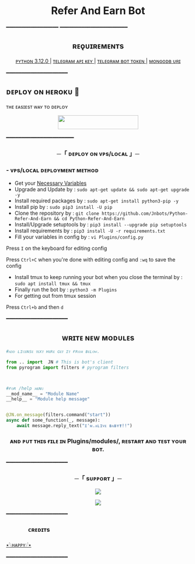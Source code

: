 <h1 align="center">Refer And Earn Bot</h1>




━━━━━━━━━━━━━━━━━
━━━━━━━━━━━━━━━━━━━━━━

<h2 align="center"> 
    ʀᴇǫᴜɪʀᴇᴍᴇɴᴛs 
</h2>

<p align="center">
    <a href="https://www.python.org/downloads/release/python-3120/"> ᴘʏᴛʜᴏɴ 3.12.0 </a> |
    <a href="https://docs.pyrogram.org/intro/setup#api-keys"> ᴛᴇʟᴇɢʀᴀᴍ ᴀᴘɪ ᴋᴇʏ </a> |
    <a href="https://t.me/botfather"> ᴛᴇʟᴇɢʀᴀᴍ ʙᴏᴛ ᴛᴏᴋᴇɴ </a> | 
    <a href="https://telegra.ph/How-To-get-Mongodb-URI-04-06"> ᴍᴏɴɢᴏᴅʙ ᴜʀɪ </a>
</p>
━━━━━━━━━━━━━━━━━━━━

<h2>  ᴅᴇᴘʟᴏʏ ᴏɴ ʜᴇʀᴏᴋᴜ​ 🚀</h2> 
ᴛʜᴇ ᴇᴀsɪᴇsᴛ ᴡᴀʏ ᴛᴏ ᴅᴇᴘʟᴏʏ 
<p align="center"><a href="https://heroku.com/deploy?template=https://github.com/Jnbots/Python-Refer-And-Earn"> <img src="https://img.shields.io/badge/Deploy%20To%20Heroku-black?style=for-the-badge&logo=heroku" width="220" height="38.45"/></a></p>
 ━━━━━━━━━━━━━━━━━━━━━━

<h3 align="center">
    ─「 ᴅᴇᴩʟᴏʏ ᴏɴ ᴠᴘs/ʟᴏᴄᴀʟ 」─
</h3>

<h3>
- <b> ᴠᴘs/ʟᴏᴄᴀʟ ᴅᴇᴘʟᴏʏᴍᴇɴᴛ ᴍᴇᴛʜᴏᴅ </b>
</h3>

- Get your [Necessary Variables](https://github.com/Jnbots/Python-Refer-And-Earn/config.py)
- Upgrade and Update by :
  `sudo apt-get update && sudo apt-get upgrade -y`
- Install required packages by :
  `sudo apt-get install python3-pip -y`
- Install pip by :
  `sudo pip3 install -U pip`
- Clone the repository by :
  `git clone https://github.com/Jnbots/Python-Refer-And-Earn && cd Python-Refer-And-Earn`
- Install/Upgrade setuptools by :
  `pip3 install --upgrade pip setuptools`
- Install requirements by :
  `pip3 install -U -r requirements.txt`
- Fill your variables in config by :
  `vi Plugins/config.py`

Press `I` on the keyboard for editing config

Press `Ctrl+C` when you're done with editing config and `:wq` to save the config

- Install tmux to keep running your bot when you close the terminal by :
  `sudo apt install tmux && tmux`
- Finally run the bot by :
  `python3 -m Plugins`
- For getting out from tmux session

Press `Ctrl+b` and then `d`

━━━━━━━━━━━━━━━━━━━━

<h2 align="center"> 
    ᴡʀɪᴛᴇ ɴᴇᴡ ᴍᴏᴅᴜʟᴇs 
</h2>

```py
#ᴀᴅᴅ ʟɪᴄᴇɴsᴇ ᴛᴇxᴛ ʜᴇʀᴇ ɢᴇᴛ ɪᴛ ғʀᴏᴍ ʙᴇʟᴏᴡ.

from .. import  JN # This is bot's client
from pyrogram import filters # pyrogram filters



#ғᴏʀ /help ᴍᴇɴᴜ
__mod_name__ = "Module Name"
__help__ = "Module help message"


@JN.on_message(filters.command("start"))
async def some_function(_, message):
    await message.reply_text("ɪ'ᴍ.ᴀʟɪᴠᴇ ʙᴀʙʏ❣️!!")

```

<h3 align="center"> 
 ᴀɴᴅ ᴘᴜᴛ ᴛʜɪs ғɪʟᴇ ɪɴ Plugins/modules/, ʀᴇsᴛᴀʀᴛ ᴀɴᴅ ᴛᴇsᴛ ʏᴏᴜʀ ʙᴏᴛ.
</h3>

━━━━━━━━━━━━━━━━━━━━

<h3 align="center">
    ─「 sᴜᴩᴩᴏʀᴛ 」─
</h3>

<p align="center">
<a href="https://telegram.me/jn_dev"><img src="https://img.shields.io/badge/-Support%20Group-blue.svg?style=for-the-badge&logo=Telegram"></a>
</p>
<p align="center">
<a href="https://telegram.me/jn_bots"><img src="https://img.shields.io/badge/-Support%20Channel-blue.svg?style=for-the-badge&logo=telegram"></a>
</p>

━━━━━━━━━━━━━━━━━━━━

### ㅤㅤㅤㅤᴄʀᴇᴅɪᴛs

[  ٭𓆩ʜᴀᴘᴘʏ𓆪٭
 ](https://t.me/jn_dev)


━━━━━━━━━━━━━━━━━━━━
